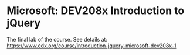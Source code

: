 # Microsoft: DEV208x Introduction to jQuery

The final lab of the course. See details at: https://www.edx.org/course/introduction-jquery-microsoft-dev208x-1
